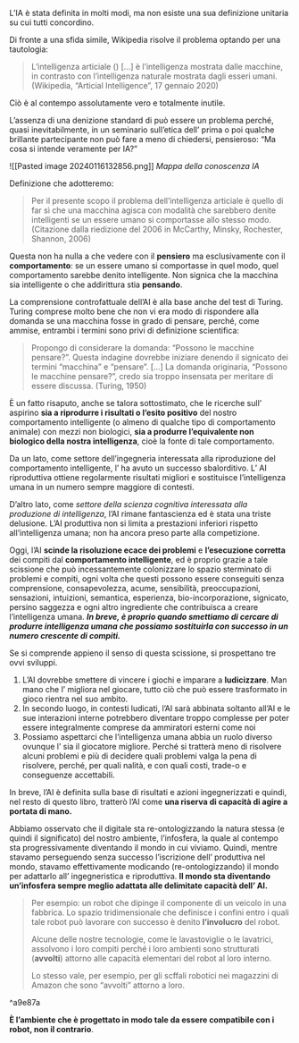 L’IA è stata definita in molti modi, ma non esiste una sua definizione unitaria su cui tutti concordino.

Di fronte a una sfida simile, Wikipedia risolve il problema optando per una tautologia: 

> L’intelligenza articiale () […] è l’intelligenza mostrata dalle macchine, in contrasto con l’intelligenza naturale mostrata dagli esseri umani. (Wikipedia, “Articial Intelligence”, 17 gennaio 2020)

Ciò è al contempo assolutamente vero e totalmente inutile.

L’assenza di una denizione standard di può essere un problema perché, quasi inevitabilmente, in un seminario sull’etica dell’ prima o poi qualche brillante partecipante non può fare a meno di chiedersi, pensieroso: “Ma cosa si intende veramente per IA?”

![[Pasted image 20240116132856.png]]
*Mappa della conoscenza IA*


Definizione che adotteremo:

> Per il presente scopo il problema dell’intelligenza articiale è quello di far sì che una macchina agisca con modalità che sarebbero denite intelligenti se un essere umano si comportasse allo stesso modo. (Citazione dalla riedizione del 2006 in McCarthy, Minsky, Rochester, Shannon, 2006)

Questa non ha nulla a che vedere con il **pensiero** ma esclusivamente con il **comportamento**: se un essere umano si comportasse in quel modo, quel comportamento sarebbe denito intelligente. 
Non signica che la macchina sia intelligente o che addirittura stia **pensando**. 

La comprensione controfattuale dell’AI è alla base anche del test di Turing. 
Turing comprese molto bene che non vi era modo di rispondere alla domanda se una macchina fosse in grado di pensare, perché, come ammise, entrambi i termini sono privi di definizione scientifica:

> Propongo di considerare la domanda: “Possono le macchine pensare?”. Questa indagine dovrebbe iniziare denendo il signicato dei termini “macchina” e “pensare”. […] La domanda originaria, “Possono le macchine pensare?”, credo sia troppo insensata per meritare di essere discussa. (Turing, 1950)



È un fatto risaputo, anche se talora sottostimato, che le ricerche sull’ aspirino **sia a riprodurre i risultati o l’esito positivo** del nostro comportamento intelligente (o almeno di qualche tipo di comportamento animale) con mezzi non biologici, **sia a produrre l’equivalente non biologico della nostra intelligenza**, cioè la fonte di tale comportamento.

Da un lato, come settore dell’ingegneria interessata alla riproduzione del comportamento intelligente, l’ ha avuto un successo sbalorditivo.
L’ AI riproduttiva ottiene regolarmente risultati migliori e sostituisce l’intelligenza umana in un numero sempre maggiore di contesti.

D’altro lato, come *settore della scienza cognitiva interessata alla produzione di intelligenza*, l’AI rimane fantascienza ed è stata una triste delusione. 
L’AI produttiva non si limita a prestazioni inferiori rispetto all’intelligenza umana; non ha ancora preso parte alla competizione.



Oggi, l’AI **scinde la risoluzione ecace dei problemi** e **l’esecuzione corretta** dei compiti dal **comportamento intelligente**, ed è proprio grazie a tale scissione che può incessantemente colonizzare lo spazio sterminato di problemi e compiti, ogni volta che questi possono essere conseguiti senza comprensione, consapevolezza, acume, sensibilità, preoccupazioni, sensazioni, intuizioni, semantica, esperienza, bio-incorporazione, signicato, persino saggezza e ogni altro ingrediente che contribuisca a creare l’intelligenza umana. 
***In breve, è proprio quando smettiamo di cercare di produrre intelligenza umana che possiamo sostituirla con successo in un numero crescente di compiti.***

Se si comprende appieno il senso di questa scissione, si prospettano tre ovvi sviluppi.
1) L’AI dovrebbe smettere di vincere i giochi e imparare a **ludicizzare**. Man mano che l’ migliora nel giocare, tutto ciò che può essere trasformato in gioco rientra nel suo ambito.
2) In secondo luogo, in contesti ludicati, l’AI sarà abbinata soltanto all’AI e le sue interazioni interne potrebbero diventare troppo complesse per poter essere integralmente comprese da ammiratori esterni come noi
3) Possiamo aspettarci che l’intelligenza umana abbia un ruolo diverso ovunque l’ sia il giocatore migliore. Perché si tratterà meno di risolvere alcuni problemi e più di decidere quali problemi valga la pena di risolvere, perché, per quali nalità, e con quali costi, trade-o e conseguenze accettabili.


In breve, l’AI è definita sulla base di risultati e azioni ingegnerizzati e quindi, nel resto di questo libro, tratterò l’AI come **una riserva di capacità di agire a portata di mano.**

Abbiamo osservato che il digitale sta re-ontologizzando la natura stessa (e quindi il significato) del nostro ambiente, l’infosfera, la quale al contempo sta progressivamente diventando il mondo in cui viviamo. 
Quindi, mentre stavamo perseguendo senza successo l’iscrizione dell’ produttiva nel mondo, stavamo effettivamente modicando (re-ontologizzando) il mondo per adattarlo all’ ingegneristica e riproduttiva. 
**Il mondo sta diventando un’infosfera sempre meglio adattata alle delimitate capacità dell’ AI.**

> Per esempio: un robot che dipinge il componente di un veicolo in una fabbrica. 
> Lo spazio tridimensionale che definisce i confini entro i quali tale robot può lavorare con successo è denito **l’involucro** del robot. 
> 
> Alcune delle nostre tecnologie, come le lavastoviglie o le lavatrici, assolvono i loro compiti perché i loro ambienti sono strutturati (**avvolti**) attorno alle capacità elementari del robot al loro interno. 
> 
> Lo stesso vale, per esempio, per gli scffali robotici nei magazzini di Amazon che sono “avvolti” attorno a loro. 

^a9e87a

**È l’ambiente che è progettato in modo tale da essere compatibile con i robot, non il contrario**.


